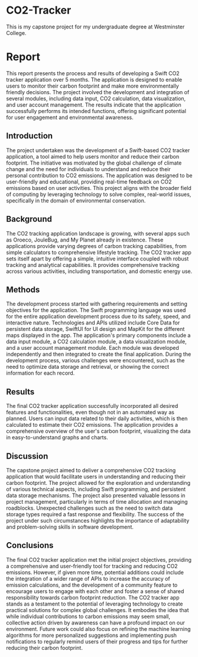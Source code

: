 # CO2-Tracker

This is my capstone project for my undergraduate degree at Westminster College.

# Report

This report presents the process and results of developing a Swift CO2 tracker application over 5 months. The application is designed to enable users to monitor their carbon footprint and make more environmentally friendly decisions. The project involved the development and integration of several modules, including data input, CO2 calculation, data visualization, and user account management. The results indicate that the application successfully performs its intended functions, offering significant potential for user engagement and environmental awareness.
## Introduction
The project undertaken was the development of a Swift-based CO2 tracker application, a tool aimed to help users monitor and reduce their carbon footprint. The initiative was motivated by the global challenge of climate change and the need for individuals to understand and reduce their personal contribution to CO2 emissions. The application was designed to be user-friendly and educational, providing real-time feedback on CO2 emissions based on user activities. This project aligns with the broader field of computing by leveraging technology to solve complex, real-world issues, specifically in the domain of environmental conservation.
## Background
The CO2 tracking application landscape is growing, with several apps such as Oroeco, JouleBug, and My Planet already in existence. These applications provide varying degrees of carbon tracking capabilities, from simple calculators to comprehensive lifestyle tracking. The CO2 tracker app sets itself apart by offering a simple, intuitive interface coupled with robust tracking and analytical capabilities. It provides comprehensive tracking across various activities, including transportation, and domestic energy use.
## Methods
The development process started with gathering requirements and setting objectives for the application. The Swift programming language was used for the entire application development process due to its safety, speed, and interactive nature. Technologies and APIs utilized include
Core Data for persistent data storage, SwiftUI for UI design and MapKit for the different maps displayed in the app.
The application's primary components include a data input module, a CO2 calculation module, a data visualization module, and a user account management module. Each module was developed independently and then integrated to create the final application. During the development process, various challenges were encountered, such as the need to optimize data storage and retrieval, or showing the correct information for each record.
 
## Results
The final CO2 tracker application successfully incorporated all desired features and functionalities, even though not in an automated way as planned. Users can input data related to their daily activities, which is then calculated to estimate their CO2 emissions. The application provides a comprehensive overview of the user's carbon footprint, visualizing the data in easy-to-understand graphs and charts.

## Discussion
The capstone project aimed to deliver a comprehensive CO2 tracking application that would facilitate users in understanding and reducing their carbon footprint. The project allowed for the exploration and understanding of various technical aspects, including Swift programming, and persistent data storage mechanisms.
The project also presented valuable lessons in project management, particularly in terms of time allocation and managing roadblocks. Unexpected challenges such as the need to switch data storage types required a fast response and flexibility. The success of the project under such circumstances highlights the importance of adaptability and problem-solving skills in software development.

## Conclusions
The final CO2 tracker application met the initial project objectives, providing a comprehensive and user-friendly tool for tracking and reducing CO2 emissions. However, if given more time, potential additions could include the integration of a wider range of APIs to increase the accuracy of emission calculations, and the development of a community feature to encourage users to engage with each other and foster a sense of shared responsibility towards carbon footprint reduction.
The CO2 tracker app stands as a testament to the potential of leveraging technology to create practical solutions for complex global challenges. It embodies the idea that while individual contributions to carbon emissions may seem small, collective action driven by awareness can have a profound impact on our environment. Future work could also focus on refining the machine learning algorithms for more personalized suggestions and implementing push notifications to regularly remind users of their progress and tips for further reducing their carbon footprint.

